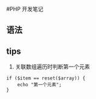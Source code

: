 #PHP 开发笔记

## 语法


## tips

1. 关联数组遍历时判断第一个元素

```
if ($item == reset($array)) {
    echo "第一个元素";
}
```


